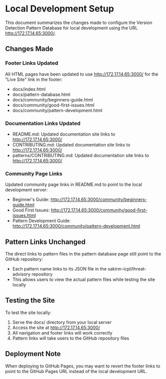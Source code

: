 # Local Development Setup

This document summarizes the changes made to configure the Version Detection Pattern Database for local development using the URL http://172.17.14.65:3000/.

## Changes Made

### Footer Links Updated
All HTML pages have been updated to use http://172.17.14.65:3000/ for the "Live Site" link in the footer:
- docs/index.html
- docs/pattern-database.html
- docs/community/beginners-guide.html
- docs/community/good-first-issues.html
- docs/community/pattern-development.html

### Documentation Links Updated
- README.md: Updated documentation site links to http://172.17.14.65:3000/
- CONTRIBUTING.md: Updated documentation site links to http://172.17.14.65:3000/
- patterns/CONTRIBUTING.md: Updated documentation site links to http://172.17.14.65:3000/

### Community Page Links
Updated community page links in README.md to point to the local development server:
- Beginner's Guide: http://172.17.14.65:3000/community/beginners-guide.html
- Good First Issues: http://172.17.14.65:3000/community/good-first-issues.html
- Pattern Development Guide: http://172.17.14.65:3000/community/pattern-development.html

## Pattern Links Unchanged
The direct links to pattern files in the pattern database page still point to the GitHub repository:
- Each pattern name links to its JSON file in the sakirm-icpl/threat-advisory repository
- This allows users to view the actual pattern files while testing the site locally

## Testing the Site
To test the site locally:

1. Serve the docs/ directory from your local server
2. Access the site at http://172.17.14.65:3000/
3. All navigation and footer links will work correctly
4. Pattern links will take users to the GitHub repository files

## Deployment Note
When deploying to GitHub Pages, you may want to revert the footer links to point to the GitHub Pages URL instead of the local development URL.